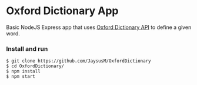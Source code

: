 # Oxford Dictionary App
Basic NodeJS Express app that uses [Oxford Dictionary API](https://developer.oxforddictionaries.com/) to define a given word.

### Install and run

```
$ git clone https://github.com/JaysusM/OxfordDictionary
$ cd OxfordDictionary/
$ npm install
$ npm start
```
